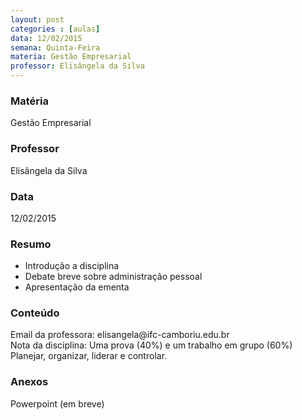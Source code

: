 ```yaml
---
layout: post
categories : [aulas]
data: 12/02/2015
semana: Quinta-Feira
materia: Gestão Empresarial
professor: Elisângela da Silva
---
```


<h3 class="page-header">Matéria</h3>
Gestão Empresarial

<h3 class="page-header">Professor</h3>
Elisângela da Silva

<h3 class="page-header">Data</h3>
12/02/2015

<h3 class="page-header">Resumo</h3>
<ul>
      <li>Introdução a disciplina</li>
      <li>Debate breve sobre administração pessoal</li>
      <li>Apresentação da ementa</li>
</ul>

<h3 class="page-header">Conteúdo</h3>
Email da professora: elisangela@ifc-camboriu.edu.br <br/>
Nota da disciplina: Uma prova (40%) e um trabalho em grupo (60%) <br/>
Planejar, organizar, liderar e controlar.

<h3 class="page-header">Anexos</h3>
Powerpoint (em breve)

